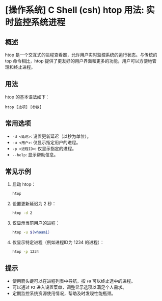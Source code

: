# [操作系统] C Shell (csh) htop 用法: 实时监控系统进程

## 概述
htop 是一个交互式的进程查看器，允许用户实时监控系统的运行状态。与传统的 top 命令相比，htop 提供了更友好的用户界面和更多的功能，用户可以方便地管理和终止进程。

## 用法
htop 的基本语法如下：
```
htop [选项] [参数]
```

## 常用选项
- `-d <延迟>`: 设置更新延迟（以秒为单位）。
- `-u <用户>`: 仅显示指定用户的进程。
- `-p <进程ID>`: 仅显示指定的进程。
- `--help`: 显示帮助信息。

## 常见示例
1. 启动 htop：
   ```bash
   htop
   ```

2. 设置更新延迟为 2 秒：
   ```bash
   htop -d 2
   ```

3. 仅显示当前用户的进程：
   ```bash
   htop -u $(whoami)
   ```

4. 仅显示特定进程（例如进程ID为 1234 的进程）：
   ```bash
   htop -p 1234
   ```

## 提示
- 使用箭头键可以在进程列表中导航，按 `F9` 可以终止选中的进程。
- 可以通过 `F2` 进入设置菜单，调整显示选项以满足个人需求。
- 定期监控系统资源使用情况，帮助及时发现性能瓶颈。